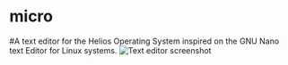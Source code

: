 # micro 
#A text editor for the Helios Operating System inspired on the GNU Nano text Editor for Linux systems.
![Text editor screenshot](http://i.imgur.com/5Sx57GQ.png)
